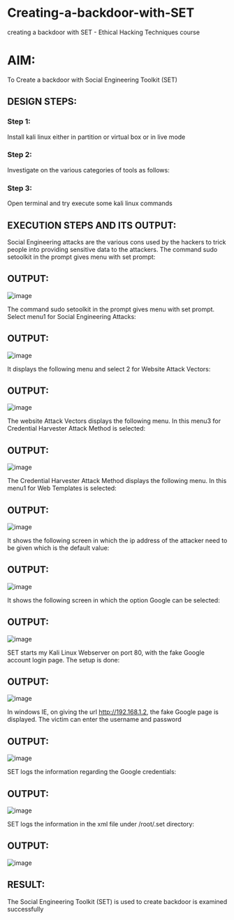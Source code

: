 # Creating-a-backdoor-with-SET
creating a backdoor with SET - Ethical Hacking Techniques course

# AIM:
To Create a backdoor with Social Engineering Toolkit (SET)

## DESIGN STEPS:

### Step 1:

Install kali linux either in partition or virtual box or in live mode

 
### Step 2:

Investigate on the various categories of tools as follows:

### Step 3:

Open terminal and try execute some kali linux commands

## EXECUTION STEPS AND ITS OUTPUT:
Social Engineering attacks are the various cons used by the hackers to trick people into providing sensitive data to the attackers. 
The command sudo setoolkit in the prompt gives menu with set prompt:

## OUTPUT:
![image](https://github.com/Kirupanandhan/creating-a-backdoor-with-SET/assets/94386222/1f00a8ab-72ac-4321-89fb-ac15f895a946)

The command sudo setoolkit in the prompt gives menu with set prompt. Select menu1 for Social Engineering Attacks:

## OUTPUT:
![image](https://github.com/Kirupanandhan/creating-a-backdoor-with-SET/assets/94386222/aa82f071-9ca8-4d25-9d12-d2239f14f9f1)

It displays the following menu and select 2 for Website Attack Vectors:

## OUTPUT:
![image](https://github.com/Kirupanandhan/creating-a-backdoor-with-SET/assets/94386222/38fd2691-08b4-4e76-9599-0061728cfd38)


The website Attack Vectors displays the following menu. In this menu3 for Credential Harvester Attack Method is selected:

## OUTPUT:
![image](https://github.com/Kirupanandhan/creating-a-backdoor-with-SET/assets/94386222/cee0361c-9f61-4ee4-9357-1aa49e61a598)

The Credential Harvester Attack Method displays the following menu. In this menu1 for Web Templates is selected:

## OUTPUT:
![image](https://github.com/Kirupanandhan/creating-a-backdoor-with-SET/assets/94386222/362616f8-bf73-402c-80c7-1f59d2778754)

It shows the following screen in which the ip address of the attacker need to be given which is the default value:

## OUTPUT:
![image](https://github.com/Kirupanandhan/creating-a-backdoor-with-SET/assets/94386222/ad1ec8f3-3e18-43ea-b520-2673e75400a0)

It shows the following screen in which the option Google can be selected:

## OUTPUT:
![image](https://github.com/Kirupanandhan/creating-a-backdoor-with-SET/assets/94386222/b54b125a-8192-4fd6-ba84-c23a4e1331b6)

SET starts my Kali Linux Webserver on port 80, with the fake Google account login page. The setup is done:

## OUTPUT:
![image](https://github.com/Kirupanandhan/creating-a-backdoor-with-SET/assets/94386222/381f52f9-677f-41e6-879d-f9e14e5063cc)

In windows IE, on giving the url http://192.168.1.2, the fake Google page is displayed. The victim can enter the username and password

## OUTPUT:
![image](https://github.com/Kirupanandhan/creating-a-backdoor-with-SET/assets/94386222/bab281ee-dccc-4511-963b-79b9fd9360bb)

SET logs the information regarding the Google credentials:

## OUTPUT:
![image](https://github.com/Kirupanandhan/creating-a-backdoor-with-SET/assets/94386222/1f91e817-81e3-4ed0-98dd-75145842e812)

SET logs the information in the xml file under /root/.set directory:

## OUTPUT:
![image](https://github.com/Kirupanandhan/creating-a-backdoor-with-SET/assets/94386222/441b35f3-839d-4030-bd35-6f040ddc093b)


















## RESULT:
The Social Engineering Toolkit (SET) is used to create backdoor is  examined successfully
